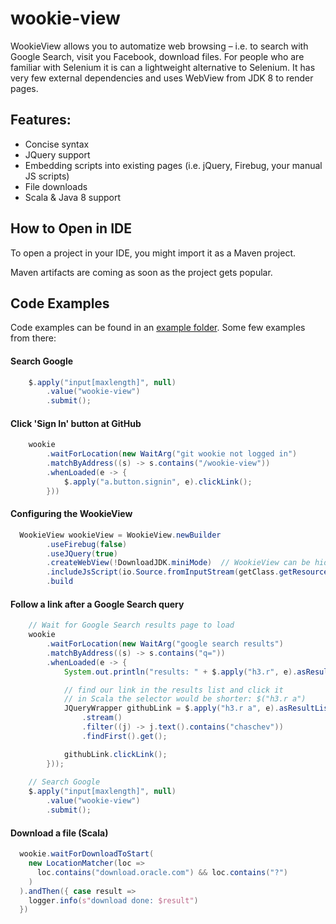 wookie-view
===========

WookieView allows you to automatize web browsing – i.e. to search with Google Search, visit you Facebook, download files. For people who are familiar with Selenium it is can a lightweight alternative to Selenium. It has very few external dependencies and uses WebView from JDK 8 to render pages.

## Features:

* Concise syntax
* JQuery support
* Embedding scripts into existing pages (i.e. jQuery, Firebug, your manual JS scripts)
* File downloads
* Scala & Java 8 support

## How to Open in IDE

To open a project in your IDE, you might import it as a Maven project.

Maven artifacts are coming as soon as the project gets popular.

## Code Examples

Code examples can be found in an [example folder](https://github.com/chaschev/wookie-view/tree/master/src/test/scala/wookie/example). Some few examples from there:

#### Search Google

```java
    $.apply("input[maxlength]", null)
        .value("wookie-view")
        .submit();
```

#### Click 'Sign In' button at GitHub

```java
    wookie
        .waitForLocation(new WaitArg("git wookie not logged in")
        .matchByAddress((s) -> s.contains("/wookie-view"))
        .whenLoaded(e -> {
            $.apply("a.button.signin", e).clickLink();
        }))
```

#### Configuring the WookieView

```java
  WookieView wookieView = WookieView.newBuilder
        .useFirebug(false)
        .useJQuery(true)
        .createWebView(!DownloadJDK.miniMode)  // WookieView can be hidden
        .includeJsScript(io.Source.fromInputStream(getClass.getResourceAsStream("/wookie/downloadJDK.js")).mkString)
        .build
```

#### Follow a link after a Google Search query
   
```java
    // Wait for Google Search results page to load
    wookie
        .waitForLocation(new WaitArg("google search results")
        .matchByAddress((s) -> s.contains("q="))
        .whenLoaded(e -> {
            System.out.println("results: " + $.apply("h3.r", e).asResultList());

            // find our link in the results list and click it
            // in Scala the selector would be shorter: $("h3.r a")
            JQueryWrapper githubLink = $.apply("h3.r a", e).asResultListJava()
                .stream()
                .filter((j) -> j.text().contains("chaschev"))
                .findFirst().get();

            githubLink.clickLink();
        }));
      
    // Search Google
    $.apply("input[maxlength]", null)
        .value("wookie-view")
        .submit();
```

#### Download a file (Scala)

```scala
  wookie.waitForDownloadToStart(
    new LocationMatcher(loc =>
      loc.contains("download.oracle.com") && loc.contains("?")
    )
  ).andThen({ case result =>
    logger.info(s"download done: $result")
  })
```